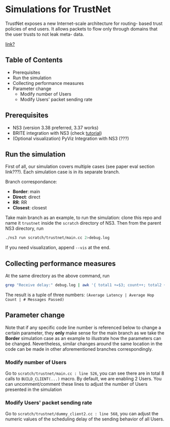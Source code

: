# Simulations for TrustNet
TrustNet exposes a new Internet-scale architecture for routing-
based trust policies of end users. It allows packets to flow
only through domains that the user trusts to not leak meta-
data.

[link?]()

## Table of Contents
* Prerequisites
* Run the simulation
* Collecting performance measures
* Parameter change
    * Modify number of Users
    * Modify Users' packet sending rate
    


## Prerequisites

* NS3 (version 3.38 preferred, 3.37 works)
* BRITE integration with NS3 (check [tutorial](https://www.nsnam.org/docs/models/html/brite.html))
* (Optional visualization) PyViz Integration with NS3 (???)


## Run the simulation

First of all, our simulation covers multiple cases (see paper eval section link???). Each simulation case is in its separate branch. 

Branch correspondance:
* **Border**: main
* **Direct**: direct
* **RR**: RR
* **Closest**: closest

Take main branch as an example, to run the simulation:
clone this repo and name it `trustnet` inside the `scratch` directory of NS3.
Then from the parent NS3 directory, run

```bash
./ns3 run scratch/trustnet/main.cc 2>debug.log
```

If you need visualization, append `--vis` at the end.

## Collecting performance measures
At the same directory as the above command, run
```bash
grep "Receive delay:" debug.log | awk '{ total1 +=$3; count++; total2 += $5} END {print total1/count " " total2/count " " count}'
```
The result is a tuple of three numbers: `(Average Latency | Average Hop Count | # Messages Passed)`

## Parameter change

Note that if any specific code line number is referenced below to change a certain parameter, they **only** make sense for the main branch as we take the **Border** simulation case as an example to illustrate how the parameters can be changed. Nevertheless, similar changes around the same location in the code can be made in other aforementioned branches correspondingly.

### Modify number of Users
Go to `scratch/trustnet/main.cc : line 526`, you can see there are in total 8 calls to `BUILD_CLIENT(...)` macro. By default, we are enabling 2 Users. You can uncomment/comment these lines to adjust the number of Users presented in the simulation

### Modify Users' packet sending rate
Go to `scratch/trustnet/dummy_client2.cc : line 568`, you can adjust the numeric values of the scheduling delay of the sending behavior of all Users.